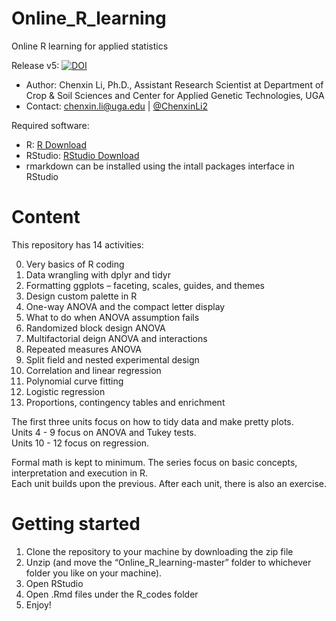 # Online_R_learning
Online R learning for applied statistics

Release v5: 
[![DOI](https://zenodo.org/badge/252339170.svg)](https://zenodo.org/badge/latestdoi/252339170)


* Author: Chenxin Li, Ph.D., Assistant Research Scientist at Department of Crop & Soil Sciences and Center for Applied Genetic Technologies, UGA  
* Contact: chenxin.li@uga.edu | [@ChenxinLi2](https://twitter.com/ChenxinLi2)

Required software:

* R: [R Download](https://cran.r-project.org/bin/)
* RStudio: [RStudio Download](https://www.rstudio.com/products/rstudio/download/)
* rmarkdown can be installed using the intall packages interface in RStudio

# Content
This repository has 14 activities: 

0) Very basics of R coding  
1) Data wrangling with dplyr and tidyr 
2) Formatting ggplots – faceting, scales, guides, and themes 
3) Design custom palette in R 
4) One-way ANOVA and the compact letter display 
5) What to do when ANOVA assumption fails 
6) Randomized block design ANOVA 
7) Multifactorial deign ANOVA and interactions 
8) Repeated measures ANOVA
9) Split field and nested experimental design
10) Correlation and linear regression
11) Polynomial curve fitting 
12) Logistic regression  
13) Proportions, contingency tables and enrichment 

The first three units focus on how to tidy data and make pretty plots.   
Units 4 - 9 focus on ANOVA and Tukey tests.   
Units 10 - 12 focus on regression. 

Formal math is kept to minimum. The series focus on basic concepts, interpretation and execution in R.   
Each unit builds upon the previous. After each unit, there is also an exercise. 

# Getting started
1) Clone the repository to your machine by downloading the zip file
2) Unzip (and move the “Online_R_learning-master” folder to whichever folder you like on your machine).
3) Open RStudio  
4) Open .Rmd files under the R_codes folder 
5) Enjoy! 

 




